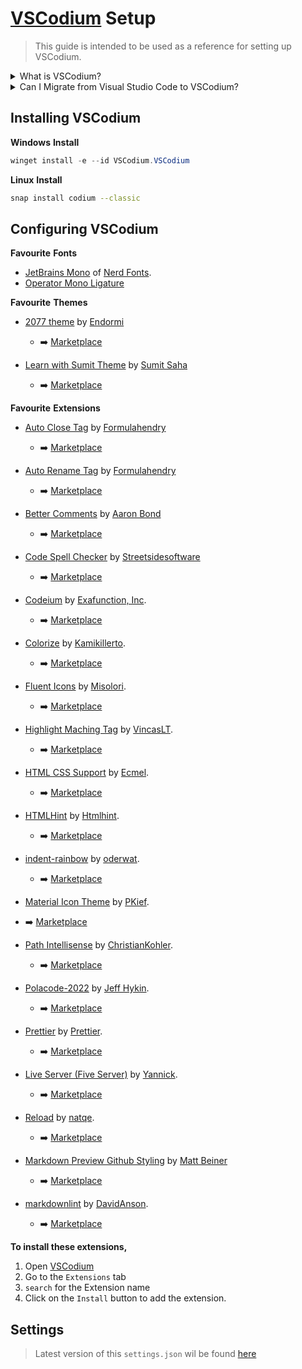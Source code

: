 # [VSCodium](https://vscodium.com) Setup

> This guide is intended to be used as a reference for setting up VSCodium.

<details>

<summary>What is VSCodium?</summary>

[VSCodium](https://github.com/vscodium/vscodium) is a free and open-source code editor based on [Visual Studio Code](https://github.com/microsoft/vscode), providing the same features and functionality without the proprietary [Microsoft](https://www.microsoft.com) branding and telemetry.

</details>
<details>

<summary>Can I Migrate from Visual Studio Code to VSCodium?</summary>

If you want to migrate from [Visual Studio Code](https://github.com/microsoft/vscode) to [VSCodium](https://github.com/vscodium/vscodium) follow this [Official Guide](https://github.com/VSCodium/vscodium/blob/a02839b466d8d01b8a61ea9611f0b74039538eae/DOCS.md#migrating-from-visual-studio-code-to-vscodium) from [VSCodium](https://github.com/vscodium/vscodium).

</details>

## Installing VSCodium

**Windows**
**Install**

```powershell
winget install -e --id VSCodium.VSCodium
```

**Linux**
**Install**

```bash
snap install codium --classic
```

## Configuring VSCodium

**Favourite**
**Fonts**

* [JetBrains Mono](https://github.com/ryanoasis/nerd-fonts/releases?q=JetBrainsMono&expanded=true) of [Nerd Fonts](https://github.com/ryanoasis/nerd-fonts).
* [Operator Mono Ligature](https://github.com/iammrmehedi/Operator-Mono-Ligature)

**Favourite**
**Themes**

* [2077 theme](https://github.com/endormi/vscode-2077-theme) by [Endormi](https://github.com/endormi)
  * ➡️ [Marketplace](https://marketplace.visualstudio.com/items?itemName=Endormi.2077-theme)

* [Learn with Sumit Theme](https://marketplace.visualstudio.com/items?itemName=SumitSaha.learn-with-sumit-theme) by [Sumit Saha](https://github.com/learnwithsumit)
  * ➡️ [Marketplace](https://marketplace.visualstudio.com/items?itemName=SumitSaha.learn-with-sumit-theme)

**Favourite**
**Extensions**

* [Auto Close Tag](https://github.com/formulahendry/vscode-auto-close-tag.git) by [Formulahendry](https://github.com/formulahendry)
  * ➡️ [Marketplace](https://marketplace.visualstudio.com/items?itemName=formulahendry.auto-close-tag)

* [Auto Rename Tag](https://github.com/formulahendry/vscode-auto-rename-tag.git) by [Formulahendry](https://github.com/formulahendry)
  * ➡️ [Marketplace](https://marketplace.visualstudio.com/items?itemName=formulahendry.auto-rename-tag)

* [Better Comments](https://github.com/aaron-bond/better-comments.git) by [Aaron Bond](https://github.com/aaron-bond)
  * ➡️ [Marketplace](https://marketplace.visualstudio.com/items?itemName=aaron-bond.better-comments)

* [Code Spell Checker](https://github.com/streetsidesoftware/vscode-spell-checker.git) by [Streetsidesoftware](https://github.com/streetsidesoftware)
  * ➡️ [Marketplace](https://marketplace.visualstudio.com/items?itemName=streetsidesoftware.code-spell-checker)

* [Codeium](https://open-vsx.org/extension/Codeium/codeium) by [Exafunction, Inc](https://www.exafunction.com/).
  * ➡️ [Marketplace](https://open-vsx.org/extension/Codeium/codeium)

* [Colorize](https://github.com/kamikillerto/vscode-colorize.git) by [Kamikillerto](https://github.com/kamikillerto).
  * ➡️ [Marketplace](https://marketplace.visualstudio.com/items?itemName=kamikillerto.vscode-colorize)

* [Fluent Icons](https://github.com/misolori/vscode-fluent-icons.git) by [Misolori](https://github.com/misolori).
  * ➡️ [Marketplace](https://marketplace.visualstudio.com/items?itemName=miguelsolorio.fluent-icons)

* [Highlight Maching Tag](https://github.com/vincaslt/vscode-highlight-matching-tag.git) by [VincasLT](https://github.com/vincaslt).
  * ➡️ [Marketplace](https://open-vsx.org/extension/vincaslt/highlight-matching-tag)

* [HTML CSS Support](https://github.com/ecmel/vscode-html-css.git) by [Ecmel](https://github.com/ecmel).
  * ➡️ [Marketplace](https://marketplace.visualstudio.com/items?itemName=ecmel.vscode-html-css)

* [HTMLHint](https://github.com/htmlhint/HTMLHint.git) by [Htmlhint](https://github.com/htmlhint).
  * ➡️ [Marketplace](https://marketplace.visualstudio.com/items?itemName=mkaufman.HTMLHint)

* [indent-rainbow](https://github.com/oderwat/vscode-indent-rainbow.git) by [oderwat](https://github.com/oderwat).
  * ➡️ [Marketplace](https://marketplace.visualstudio.com/items?itemName=oderwat.indent-rainbow)

* [Material Icon Theme](https://github.com/PKief/vscode-material-icon-theme.git)
   by [PKief](https://github.com/PKief).

* ➡️ [Marketplace](https://marketplace.visualstudio.com/items?itemName=PKief.vscode-material-icon-theme)

* [Path Intellisense](https://github.com/ChristianKohler/PathIntellisense.git) by [ChristianKohler](https://github.com/ChristianKohler).
  * ➡️ [Marketplace](https://marketplace.visualstudio.com/items?itemName=christian-kohler.path-intellisense)

* [Polacode-2022](https://github.com/jeff-hykin/polacode.git) by [Jeff Hykin](https://github.com/jeff-hykin).
  * ➡️ [Marketplace](https://marketplace.visualstudio.com/items?itemName=jeff-hykin.polacode-2019)

* [Prettier](https://github.com/prettier/prettier-vscode.git) by [Prettier](https://github.com/prettier).
  * ➡️ [Marketplace](https://marketplace.visualstudio.com/items?itemName=esbenp.prettier-vscode)

* [Live Server (Five Server)](https://github.com/yandeu/five-server-vscode.git) by [Yannick](https://github.com/yandeu).
  * ➡️ [Marketplace](https://open-vsx.org/extension/yandeu/five-server)

* [Reload](https://github.com/natqe/reload) by [natqe](https://github.com/natqe).
  * ➡️ [Marketplace](https://marketplace.visualstudio.com/items?itemName=natqe.reload)

* [Markdown Preview Github Styling](https://github.com/mjbvz/vscode-github-markdown-preview-style.git) by [Matt Beiner](https://github.com/mjbvz)
  * ➡️ [Marketplace](https://marketplace.visualstudio.com/items?itemName=mjbvz.vscode-github-markdown-preview-style)

* [markdownlint](https://github.com/DavidAnson/vscode-markdownlint.git) by [DavidAnson](https://github.com/DavidAnson).
  * ➡️ [Marketplace](https://marketplace.visualstudio.com/items?itemName=DavidAnson.vscode-markdownlint)

**To install these extensions,**

1. Open [VSCodium](https://github.com/vscodium/vscodium)
1. Go to the `Extensions` tab
1. `search` for the Extension name
1. Click on the `Install` button to add the extension.

## Settings

> Latest version of this `settings.json` wil be found [here](https://gist.github.com/iammrmehedi/89ca447e35375c98e83889af3b85e205)
